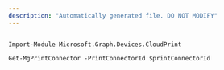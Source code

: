 ```yaml
---
description: "Automatically generated file. DO NOT MODIFY"
---
```


```powershellv2

Import-Module Microsoft.Graph.Devices.CloudPrint

Get-MgPrintConnector -PrintConnectorId $printConnectorId

```
